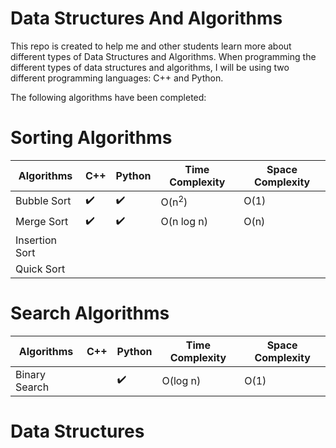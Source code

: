 # Data Structures And Algorithms
This repo is created to help me and other students learn more about different types of Data Structures and Algorithms. When programming the different types of data structures and algorithms, I will be using two different programming languages: C++ and Python.

The following algorithms have been completed:


# Sorting Algorithms

| Algorithms     | C++                | Python               | Time Complexity | Space Complexity |
|----------------|--------------------|----------------------|-----------------|------------------|
| Bubble Sort    | :heavy_check_mark: |  :heavy_check_mark:  | O(n<sup>2</sup>)|     O(1)         |
| Merge Sort     | :heavy_check_mark: | :heavy_check_mark:   | O(n log n)      |     O(n)         |
| Insertion Sort |  |   |       |            |
| Quick Sort     |  |    |       |            |


# Search Algorithms

| Algorithms     | C++                | Python               | Time Complexity | Space Complexity |
|----------------|--------------------|----------------------|-----------------|------------------|
| Binary Search    |  |  :heavy_check_mark:  | O(log n) |     O(1)         |

# Data Structures
